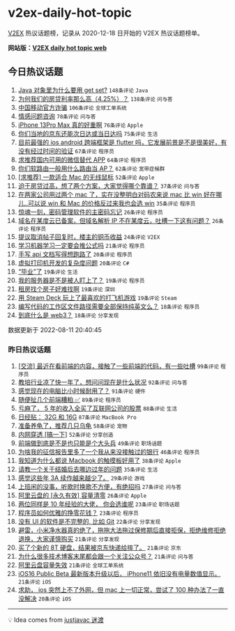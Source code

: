# v2ex-daily-hot-topic

[V2EX](https://www.v2ex.com/) 热议话题榜，记录从 2020-12-18 日开始的 V2EX 热议话题榜单。

**网站版：[V2EX daily hot topic web](https://boojack.github.io/v2ex-daily-hot-topic-web/)**

## 今日热议话题

<!-- TODAY BEGIN -->

1. [Java 对象里为什么要用 get set?](https://www.v2ex.com/t/872064) `148条评论` `Java`
1. [为何我们的房贷利率那么高（4.25%）？](https://www.v2ex.com/t/872081) `138条评论` `问与答`
1. [中国移动官方诈骗](https://www.v2ex.com/t/872095) `106条评论` `全球工单系统`
1. [情感问题咨询](https://www.v2ex.com/t/872100) `78条评论` `问与答`
1. [iPhone 13Pro Max 真的好重啊](https://www.v2ex.com/t/872123) `76条评论` `Apple`
1. [你们当地的京东还能次日达或当日达吗](https://www.v2ex.com/t/872126) `75条评论` `生活`
1. [目前最强的 ios android 跨端框架是 flutter 吗，它发展前景是不是很美好，有没有经过时间的验证](https://www.v2ex.com/t/872077) `67条评论` `程序员`
1. [求推荐国内可用的微信替代 APP](https://www.v2ex.com/t/872202) `64条评论` `程序员`
1. [你们软路由一般用什么路由当 AP？](https://www.v2ex.com/t/872108) `62条评论` `宽带症候群`
1. [[求推荐] 一款适合 Mac 的无线鼠标](https://www.v2ex.com/t/872142) `52条评论` `Apple`
1. [迫于房贷过高，想了两个方案，大家觉得哪个靠谱？](https://www.v2ex.com/t/872158) `37条评论` `问与答`
1. [在两家公司用过两个 mac 了，实在没整明白对码农来说 mac 比 win 好在哪儿..可以说 win 和 Mac 的价格反过来我也会选 win](https://www.v2ex.com/t/872288) `35条评论` `程序员`
1. [惊魂一刻，密码管理软件的主密码忘记](https://www.v2ex.com/t/872246) `26条评论` `程序员`
1. [域名在某度云已备案，但域名解析 IP 不在某度云，吐槽一下这有问题？](https://www.v2ex.com/t/872113) `26条评论` `程序员`
1. [提议取消帖子回复时，楼主的铜币收益](https://www.v2ex.com/t/872098) `24条评论` `V2EX`
1. [学习机器学习一定要会推公式吗](https://www.v2ex.com/t/872116) `21条评论` `程序员`
1. [手写 api 文档写得想跑路了](https://www.v2ex.com/t/872274) `20条评论` `程序员`
1. [虚拟打印机开发的复杂度问题](https://www.v2ex.com/t/872163) `20条评论` `C#`
1. [“毕业”了](https://www.v2ex.com/t/872282) `19条评论` `生活`
1. [我的服务器是不是被人盯上了？](https://www.v2ex.com/t/872175) `19条评论` `程序员`
1. [租房找个房子好难找啊](https://www.v2ex.com/t/872076) `19条评论` `深圳`
1. [用 Steam Deck 玩上了最喜欢的打飞机游戏](https://www.v2ex.com/t/872063) `19条评论` `Steam`
1. [编写代码的工作区文件路径需要全部保持纯英文么？](https://www.v2ex.com/t/872269) `18条评论` `程序员`
1. [到底什么是 web3？](https://www.v2ex.com/t/872170) `18条评论` `分享发现`

数据更新于 2022-08-11 20:40:45

<!-- TODAY END -->

### 昨日热议话题

<!-- YESTERDAY BEGIN -->

1. [[交流] 最近在看前端的内容，接触了一些前端的代码，有一些吐槽](https://www.v2ex.com/t/871818) `99条评论` `程序员`
1. [教培行业凉了快一年了，想问问现在是什么状况](https://www.v2ex.com/t/871823) `92条评论` `问与答`
1. [感觉现在的电脑比小时候耐用了？](https://www.v2ex.com/t/871817) `91条评论` `硬件`
1. [随便扯几个前端糟粕 ✅](https://www.v2ex.com/t/871848) `89条评论` `程序员`
1. [亏麻了， 5 年的收入全买了互联网公司的股票](https://www.v2ex.com/t/871922) `88条评论` `生活`
1. [日经贴： 32G 和 16G](https://www.v2ex.com/t/871837) `87条评论` `MacBook Pro`
1. [准备养龟了，推荐几只乌龟](https://www.v2ex.com/t/871881) `58条评论` `宠物`
1. [内网穿透 [搞一下]](https://www.v2ex.com/t/871831) `52条评论` `分享创造`
1. [前端做到底是不是也只能是个大头兵](https://www.v2ex.com/t/871847) `49条评论` `职场话题`
1. [为啥我的征信报告里多了一个我从来没接触过的银行](https://www.v2ex.com/t/871886) `46条评论` `程序员`
1. [我知道为什么都说 Macbook 的触摸板好用了](https://www.v2ex.com/t/872012) `38条评论` `Apple`
1. [请教一个关于结婚后去哪边过年的问题](https://www.v2ex.com/t/872020) `35条评论` `生活`
1. [感觉这些年 3A 续作越来越少了。](https://www.v2ex.com/t/871893) `29条评论` `游戏`
1. [上班闲的没事，听歌时换歌不方便，有绝招吗](https://www.v2ex.com/t/871965) `27条评论` `问与答`
1. [阿里云盘的 [永久有效] 容量清零](https://www.v2ex.com/t/871869) `26条评论` `Apple`
1. [两位同样是 10 年经验的大佬， 你会选谁呢](https://www.v2ex.com/t/871987) `23条评论` `职场话题`
1. [程序员如何优雅的挣零花钱？](https://www.v2ex.com/t/871959) `23条评论` `程序员`
1. [没有 UI 的软件是不完整的, 比如 Git](https://www.v2ex.com/t/871863) `22条评论` `分享发现`
1. [避雷，小米净水器真的绝了，拖拖大法拖过保修期后直接拒保，拒绝维修拒绝退换，大家谨慎购买](https://www.v2ex.com/t/871986) `21条评论` `分享发现`
1. [买了个新的 8T 硬盘，结果被京东快递给摔了。](https://www.v2ex.com/t/871950) `21条评论` `京东`
1. [为什么很多技术博客末尾都会跟一个关注公众号？](https://www.v2ex.com/t/871936) `21条评论` `问与答`
1. [阿里云盘容量失效](https://www.v2ex.com/t/871862) `21条评论` `全球工单系统`
1. [iOS16 Public Beta 最新版本升级以后， iPhone11 依旧没有电量数值显示。](https://www.v2ex.com/t/871854) `21条评论` `iOS`
1. [求助， ios 突然上不了外网，但 mac 上一切正常，尝试了 100 种办法了一直没解决](https://www.v2ex.com/t/871912) `20条评论` `iOS`

<!-- YESTERDAY END -->

---

💡 Idea comes from [justjavac 迷渡](https://github.com/justjavac/)
